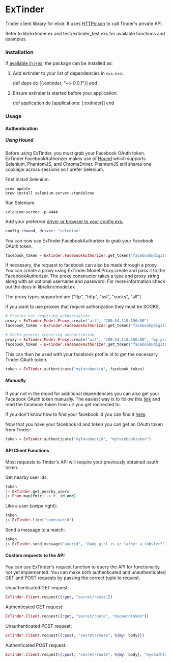 # ExTinder

Tinder client library for elixir. It uses [HTTPoison](https://github.com/edgurgel/httpoison) to call Tinder's private API.

Refer to lib/extinder.ex and test/extinder_test.exs for available functions and examples.

### Installation

If [available in Hex](https://hex.pm/docs/publish), the package can be installed as:

  1. Add extinder to your list of dependencies in `mix.exs`:

        def deps do
          [{:extinder, "~> 0.0.1"}]
        end

  2. Ensure extinder is started before your application:

        def application do
          [applications: [:extinder]]
        end

### Usage

#### Authentication

##### Using Hound

Before using ExTinder, you must grab your Facebook OAuth token. ExTinder.FacebookAuthorizer makes use of [Hound](https://github.com/HashNuke/hound) which supports Selenium, PhantomJS, and ChromeDriver. PhantomJS still shares one cookiejar across sessions so I prefer Selenium.

First install Selenium.

```
brew update
brew install selenium-server-standalone
```

Run Selenium.

```
selenium-server -p 4444
```

Add your preferred [driver or browser to your config.exs.](https://github.com/HashNuke/hound/blob/master/notes/configuring-hound.md)

```elixir
config :hound, driver: "selenium"
```

You can now use ExTinder.FacebookAuthorizer to grab your Facebook OAuth token.

```elixir
facebook_token = ExTinder.FacebookAuthorizer.get_token("facebook@digitalgangster.com", "mypassword")
```

If necessary, the request to facebook can also be made through a proxy. You can create a proxy using ExTinder.Model.Proxy.create and pass it to the FacebookAuthorizer. The proxy constructor takes a type and proxy string along with an optional username and password. For more information check out the docs in lib/elixir/model.ex

The proxy types supported are ["ftp", "http", "ssl", "socks", "all"]

If you want to use proxies that require authorization they must be SOCKS.

```elixir
# Proxies not requiring authorization
proxy = ExTinder.Model.Proxy.create("all", "200.54.110.196:80")
facebook_token = ExTinder.FacebookAuthorizer.get_token("facebook@digitalgangster.com", "mypassword", proxy)

# Socks proxies requiring authorization
proxy = ExTinder.Model.Proxy.create("all", "200.54.110.196:80", "my_proxy_username", "my_proxy_password")
facebook_token = ExTinder.FacebookAuthorizer.get_token("facebook@digitalgangster.com", "mypassword", proxy)
```

This can then be used with your facebook profile id to get the necessary Tinder OAuth token.

```elixir
token = ExTinder.authenticate("myfacebookid", facebook_token)
```

##### Manually

If your not in the mood for additional dependencies you can also get your Facebook OAuth token manually. The easiest way is to follow this [link](https://www.facebook.com/dialog/oauth?client_id=464891386855067&redirect_uri=https://www.facebook.com/connect/login_success.html&scope=basic_info,email,public_profile,user_about_me,user_activities,user_birthday,user_education_history,user_friends,user_interests,user_likes,user_location,user_photos,user_relationship_details&response_type=token) and read the facebook token from url you get redirected to.

If you don't know how to find your facebook id you can find it [here](http://findmyfbid.com).

Now that you have your facebook id and token you can get an OAuth token from Tinder:

```elixir
token = ExTinder.authenticate("myfacebookid", "myfacebooktoken")
```

#### API Client Functions

Most requests to Tinder's API will require your previously obtained oauth token.

Get nearby user ids:

```elixir
token
|> ExTinder.get_nearby_users
|> Enum.map(fn(r) -> r._id end)
```

Like a user (swipe right):

```elixir
token
|> ExTinder.like("someuserid")
```

Send a message to a match:

```elixir
token
|> ExTinder.send_message("userid", "dang girl is yr father a lobster?")
```

#### Custom requests to the API

You can use ExTinder's request function to query the API for functionality not yet implemented. You can make both authenticated and unauthenticated GET and POST requests by passing the correct tuple to request.

Unauthenticated GET request:

```elixir
ExTinder.Client.request({:get, "secret/route"})
```

Authenticated GET request:

```elixir
ExTinder.Client.request({:get, "secret/route", "myoauthtoken"})
```

Unauthenticated POST request:

```elixir
ExTinder.Client.request({:post, "secret/route", %{my: body}})
```

Authenticated POST request:

```elixir
ExTinder.Client.request({:post, "secret/route", %{my: body}, "myoauthtoken"})
```
